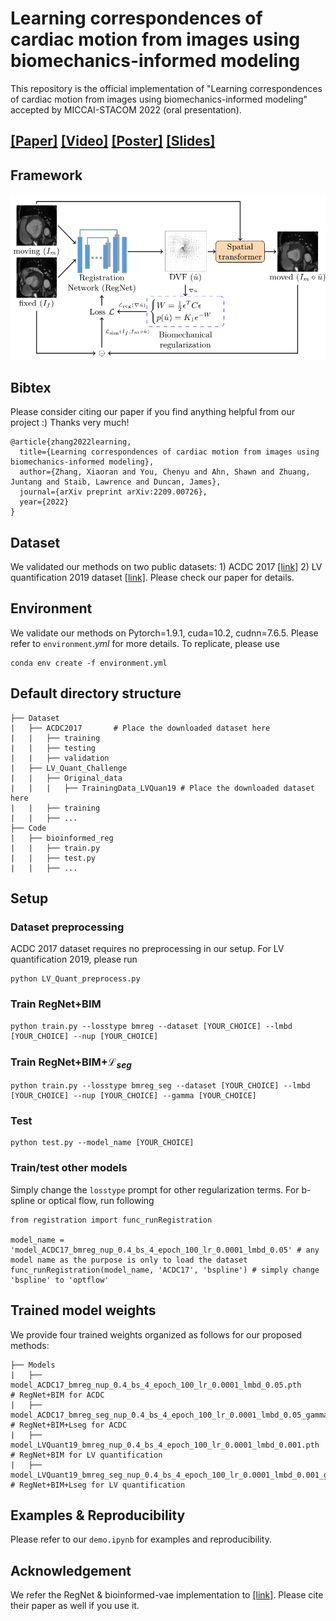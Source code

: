 # Learning correspondences of cardiac motion from images using biomechanics-informed modeling
This repository is the official implementation of "Learning correspondences of cardiac motion from images using biomechanics-informed modeling" accepted by MICCAI-STACOM 2022 (oral presentation).

## [[Paper]](https://arxiv.org/abs/2209.00726) [[Video]](https://www.youtube.com/watch?v=-Phnr3VGDuo&ab_channel=XiaoranZhang) [[Poster]](assets/files/STACOM2022_poster_Xiaoran.pdf) [[Slides]](assets/files/STACOM2022_slides_Xiaoran.pdf)

## Framework
![Framework](assets/framework.png "Framework")

## Bibtex
Please consider citing our paper if you find anything helpful from our project :) Thanks very much!
```
@article{zhang2022learning,
  title={Learning correspondences of cardiac motion from images using biomechanics-informed modeling},
  author={Zhang, Xiaoran and You, Chenyu and Ahn, Shawn and Zhuang, Juntang and Staib, Lawrence and Duncan, James},
  journal={arXiv preprint arXiv:2209.00726},
  year={2022}
}
```

## Dataset
We validated our methods on two public datasets: 1) ACDC 2017 [[link]](https://www.creatis.insa-lyon.fr/Challenge/acdc/databasesTraining.html) 2) LV quantification 2019 dataset [[link]](https://github.com/TiancongHua/Left-Ventricle-Full-Quantification-Challenge-MICCAI-2019). Please check our paper for details.

## Environment
We validate our methods on Pytorch=1.9.1, cuda=10.2, cudnn=7.6.5. Please refer to $\texttt{environment}.yml$ for more details. To replicate, please use
```
conda env create -f environment.yml
```

## Default directory structure
    ├── Dataset                   
    |   ├── ACDC2017       # Place the downloaded dataset here
    |   |   ├── training
    |   |   ├── testing
    |   |   ├── validation
    |   ├── LV_Quant_Challenge
    |   |   ├── Original_data
    |   |   |   ├── TrainingData_LVQuan19 # Place the downloaded dataset here
    |   |   ├── training
    |   |   ├── ...
    ├── Code
    |   ├── bioinformed_reg
    |   |   ├── train.py
    |   |   ├── test.py
    |   |   ├── ...
   
## Setup
### Dataset preprocessing
ACDC 2017 dataset requires no preprocessing in our setup. For LV quantification 2019, please run
```
python LV_Quant_preprocess.py
```

### Train RegNet+BIM
```
python train.py --losstype bmreg --dataset [YOUR_CHOICE] --lmbd [YOUR_CHOICE] --nup [YOUR_CHOICE]
```
### Train RegNet+BIM+$\mathcal{L}_{seg}$
```
python train.py --losstype bmreg_seg --dataset [YOUR_CHOICE] --lmbd [YOUR_CHOICE] --nup [YOUR_CHOICE] --gamma [YOUR_CHOICE]
```
### Test
```
python test.py --model_name [YOUR_CHOICE]
```
### Train/test other models
Simply change the $\texttt{losstype}$ prompt for other regularization terms. For b-spline or optical flow, run following
```
from registration import func_runRegistration

model_name = 'model_ACDC17_bmreg_nup_0.4_bs_4_epoch_100_lr_0.0001_lmbd_0.05' # any model name as the purpose is only to load the dataset
func_runRegistration(model_name, 'ACDC17', 'bspline') # simply change 'bspline' to 'optflow'
```


## Trained model weights
We provide four trained weights organized as follows for our proposed methods:

    ├── Models                   
    |   ├── model_ACDC17_bmreg_nup_0.4_bs_4_epoch_100_lr_0.0001_lmbd_0.05.pth                      # RegNet+BIM for ACDC
    |   ├── model_ACDC17_bmreg_seg_nup_0.4_bs_4_epoch_100_lr_0.0001_lmbd_0.05_gamma_0.01.pth       # RegNet+BIM+Lseg for ACDC
    |   ├── model_LVQuant19_bmreg_nup_0.4_bs_4_epoch_100_lr_0.0001_lmbd_0.001.pth                  # RegNet+BIM for LV quantification
    |   ├── model_LVQuant19_bmreg_seg_nup_0.4_bs_4_epoch_100_lr_0.0001_lmbd_0.001_gamma_0.01.pth   # RegNet+BIM+Lseg for LV quantification


## Examples & Reproducibility
Please refer to our $\texttt{demo.ipynb}$ for examples and reproducibility.


## Acknowledgement
We refer the RegNet & bioinformed-vae implementation to [[link]](https://github.com/cq615/Biomechanics-informed-motion-tracking). Please cite their paper as well if you use it.